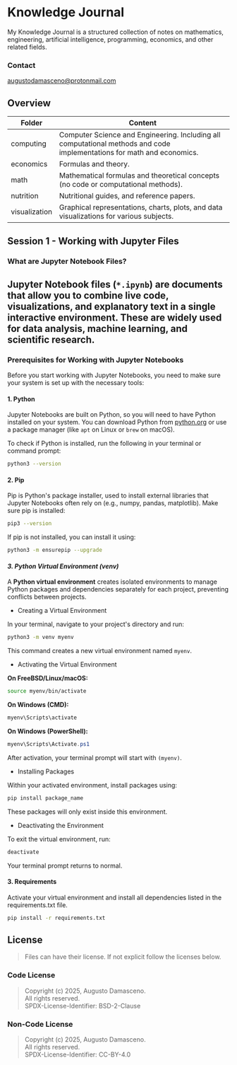 # Knowledge Journal
My Knowledge Journal is a structured collection of notes on mathematics, engineering, artificial intelligence, programming, economics, and other related fields.

### Contact
[augustodamasceno@protonmail.com](mailto:augustodamasceno@protonmail.com)

## Overview  

| Folder | Content |  
|--------|-------------|  
| computing | Computer Science and Engineering. Including all computational methods and code implementations for math and economics. |  
| economics | Formulas and theory. |  
| math | Mathematical formulas and theoretical concepts (no code or computational methods). |    
| nutrition | Nutritional guides, and reference papers. |  
| visualization | Graphical representations, charts, plots, and data visualizations for various subjects. |   

## **Session 1 - Working with Jupyter Files**

### **What are Jupyter Notebook Files?**

Jupyter Notebook files (`*.ipynb`) are documents that allow you to combine live code, visualizations, and explanatory text in a single interactive environment. 
These are widely used for data analysis, machine learning, and scientific research.
---

### **Prerequisites for Working with Jupyter Notebooks**

Before you start working with Jupyter Notebooks, you need to make sure your system is set up with the necessary tools:

#### **1. Python**  
Jupyter Notebooks are built on Python, so you will need to have Python installed on your system. 
You can download Python from [python.org](https://www.python.org/downloads/) or use a package manager (like `apt` on Linux or `brew` on macOS).

To check if Python is installed, run the following in your terminal or command prompt:

```bash
python3 --version
```

#### **2. Pip**
Pip is Python's package installer, used to install external libraries that Jupyter Notebooks often rely on (e.g., numpy, pandas, matplotlib). Make sure pip is installed:

```bash
pip3 --version
```
If pip is not installed, you can install it using:

```bash
python3 -m ensurepip --upgrade
```

#### *3. Python Virtual Environment (venv)*

A **Python virtual environment** creates isolated environments to manage Python packages and dependencies separately for each project, preventing conflicts between projects.

* Creating a Virtual Environment

In your terminal, navigate to your project's directory and run:

```bash
python3 -m venv myenv
```

This command creates a new virtual environment named `myenv`.

* Activating the Virtual Environment

**On FreeBSD/Linux/macOS:**

```bash
source myenv/bin/activate
```

**On Windows (CMD):**

```cmd
myenv\Scripts\activate
```

**On Windows (PowerShell):**

```powershell
myenv\Scripts\Activate.ps1
```

After activation, your terminal prompt will start with `(myenv)`.

* Installing Packages

Within your activated environment, install packages using:

```bash
pip install package_name
```

These packages will only exist inside this environment.

* Deactivating the Environment

To exit the virtual environment, run:

```bash
deactivate
```

Your terminal prompt returns to normal.

#### **3. Requirements**
Activate your virtual environment and install all dependencies listed in the requirements.txt file.

```bash
pip install -r requirements.txt
```

## License
> Files can have their license. If not explicit follow the licenses below.  

### **Code License**
> Copyright (c) 2025, Augusto Damasceno.  
> All rights reserved.   
> SPDX-License-Identifier: BSD-2-Clause

### **Non-Code License**
> Copyright (c) 2025, Augusto Damasceno.  
> All rights reserved.  
> SPDX-License-Identifier: CC-BY-4.0  

